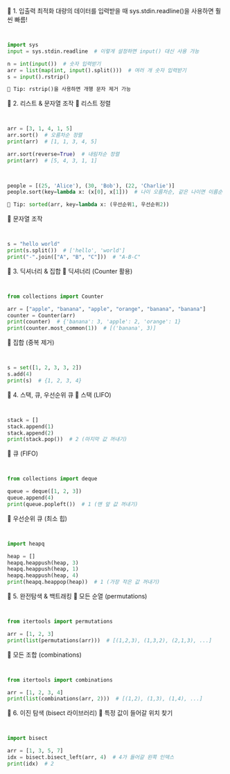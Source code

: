 📌 1. 입출력 최적화
대량의 데이터를 입력받을 때 sys.stdin.readline()을 사용하면 훨씬 빠름!

```python


import sys
input = sys.stdin.readline  # 이렇게 설정하면 input() 대신 사용 가능

n = int(input())  # 숫자 입력받기
arr = list(map(int, input().split()))  # 여러 개 숫자 입력받기
s = input().rstrip()

🚀 Tip: rstrip()을 사용하면 개행 문자 제거 가능

```

📌 2. 리스트 & 문자열 조작
📍 리스트 정렬
```python


arr = [3, 1, 4, 1, 5]
arr.sort()  # 오름차순 정렬
print(arr)  # [1, 1, 3, 4, 5]

arr.sort(reverse=True)  # 내림차순 정렬
print(arr)  # [5, 4, 3, 1, 1]
  


people = [(25, 'Alice'), (30, 'Bob'), (22, 'Charlie')]
people.sort(key=lambda x: (x[0], x[1]))  # 나이 오름차순, 같은 나이면 이름순 정렬

🚀 Tip: sorted(arr, key=lambda x: (우선순위1, 우선순위2))
```
📍 문자열 조작
```python


s = "hello world"
print(s.split())  # ['hello', 'world']
print("-".join(["A", "B", "C"]))  # "A-B-C"
  ```
📌 3. 딕셔너리 & 집합
📍 딕셔너리 (Counter 활용)
```python


from collections import Counter

arr = ["apple", "banana", "apple", "orange", "banana", "banana"]
counter = Counter(arr)
print(counter)  # {'banana': 3, 'apple': 2, 'orange': 1}
print(counter.most_common(1))  # [('banana', 3)]
```

📍 집합 (중복 제거)
```python


s = set([1, 2, 3, 3, 2])
s.add(4)
print(s)  # {1, 2, 3, 4}
```
📌 4. 스택, 큐, 우선순위 큐
📍 스택 (LIFO)
```python


stack = []
stack.append(1)
stack.append(2)
print(stack.pop())  # 2 (마지막 값 꺼내기)
```

📍 큐 (FIFO)
```python


from collections import deque

queue = deque([1, 2, 3])
queue.append(4)
print(queue.popleft())  # 1 (맨 앞 값 꺼내기)
```

  
📍 우선순위 큐 (최소 힙)
```python


import heapq

heap = []
heapq.heappush(heap, 3)
heapq.heappush(heap, 1)
heapq.heappush(heap, 4)
print(heapq.heappop(heap))  # 1 (가장 작은 값 꺼내기)
```

  
📌 5. 완전탐색 & 백트래킹
📍 모든 순열 (permutations)
```python


from itertools import permutations

arr = [1, 2, 3]
print(list(permutations(arr)))  # [(1,2,3), (1,3,2), (2,1,3), ...]
```
  
📍 모든 조합 (combinations)
```python


from itertools import combinations

arr = [1, 2, 3, 4]
print(list(combinations(arr, 2)))  # [(1,2), (1,3), (1,4), ...]
```
📌 6. 이진 탐색 (bisect 라이브러리)
📍 특정 값이 들어갈 위치 찾기
```python


import bisect

arr = [1, 3, 5, 7]
idx = bisect.bisect_left(arr, 4)  # 4가 들어갈 왼쪽 인덱스
print(idx)  # 2
```
